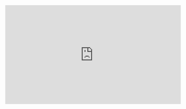 <iframe width="560" height="315" src="https://www.youtube.com/embed/lJZgm8nY7Yw" title="YouTube video player" frameborder="0" allow="accelerometer; autoplay; clipboard-write; encrypted-media; gyroscope; picture-in-picture; web-share" allowfullscreen></iframe>
